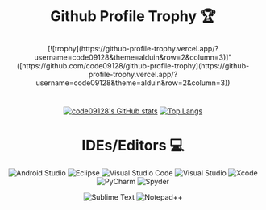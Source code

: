 # <p align=center> Github Profile Trophy 🏆</p> 

<div align = center>
[![trophy](https://github-profile-trophy.vercel.app/?username=code09128&theme=alduin&row=2&column=3)]"([https://github.com/code09128/github-profile-trophy](https://github-profile-trophy.vercel.app/?username=code09128&theme=alduin&row=2&column=3))

# 
[![code09128's GitHub stats](https://github-readme-stats.vercel.app/api?username=code09128&show_icons=true&theme=radical)]([https://github.com/code09128/github-readme-stats](https://github-readme-stats.vercel.app/api?username=code09128&show_icons=true&theme=radical)) 
[![Top Langs](https://github-readme-stats.vercel.app/api/top-langs/?username=code09128&layout=compact)]([https://github-readme-stats.vercel.app/api/top-langs/?username=code09128&layout=compact](https://github-readme-stats.vercel.app/api/top-langs/?username=code09128&layout=compact))

# IDEs/Editors 💻
![Android Studio](https://img.shields.io/badge/Android%20Studio-3DDC84.svg?style=for-the-badge&logo=android-studio&logoColor=white)
![Eclipse](https://img.shields.io/badge/Eclipse-FE7A16.svg?style=for-the-badge&logo=Eclipse&logoColor=white)
![Visual Studio Code](https://img.shields.io/badge/Visual%20Studio%20Code-0078d7.svg?style=for-the-badge&logo=visual-studio-code&logoColor=white)
![Visual Studio](https://img.shields.io/badge/Visual%20Studio-5C2D91.svg?style=for-the-badge&logo=visual-studio&logoColor=white)
![Xcode](https://img.shields.io/badge/Xcode-007ACC?style=for-the-badge&logo=Xcode&logoColor=white)
![PyCharm](https://img.shields.io/badge/pycharm-143?style=for-the-badge&logo=pycharm&logoColor=black&color=black&labelColor=green)
![Spyder](https://img.shields.io/badge/Spyder-838485?style=for-the-badge&logo=spyder%20ide&logoColor=maroon)

![Sublime Text](https://img.shields.io/badge/sublime_text-%23575757.svg?style=for-the-badge&logo=sublime-text&logoColor=important)
![Notepad++](https://img.shields.io/badge/Notepad++-90E59A.svg?style=for-the-badge&logo=notepad%2b%2b&logoColor=black)

</div>
